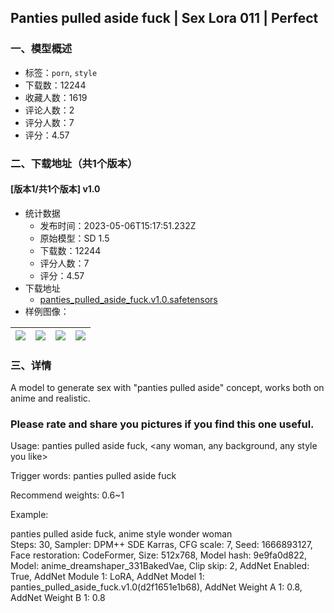 ## Panties pulled aside fuck | Sex Lora 011 | Perfect
### 一、模型概述

- 标签：`porn`, `style`
- 下载数：12244
- 收藏人数：1619
- 评论人数：2
- 评分人数：7
- 评分：4.57

### 二、下载地址（共1个版本）

#### [版本1/共1个版本] v1.0

- 统计数据
  - 发布时间：2023-05-06T15:17:51.232Z
  - 原始模型：SD 1.5
  - 下载数：12244
  - 评分人数：7
  - 评分：4.57
- 下载地址
  - [panties_pulled_aside_fuck.v1.0.safetensors](https://civitai.com/api/download/models/63998)
- 样例图像：

| <img src="https://image.civitai.com/xG1nkqKTMzGDvpLrqFT7WA/4b60845e-546c-4c34-af22-0896f43a2acd/width=450/785864.jpeg" /> | <img src="https://image.civitai.com/xG1nkqKTMzGDvpLrqFT7WA/45e5f042-e5a4-4079-b1e7-ea4d564eeead/width=450/785803.jpeg" /> | <img src="https://image.civitai.com/xG1nkqKTMzGDvpLrqFT7WA/87a364de-7983-4705-a4ec-ad167c1ecae0/width=450/707180.jpeg" /> | <img src="https://image.civitai.com/xG1nkqKTMzGDvpLrqFT7WA/9287fd42-1929-441a-9f61-4e2477254c54/width=450/785804.jpeg" /> |
| ---- | ---- | ---- | ---- |


### 三、详情
<p>A model to generate sex with "panties pulled aside" concept, works both on anime and realistic.</p><h3><strong>Please rate and share you pictures if you find this one useful.</strong></h3><p>Usage: panties pulled aside fuck, &lt;any woman, any background, any style you like&gt;</p><p>Trigger words: panties pulled aside fuck</p><p>Recommend weights: 0.6~1</p><p></p><p>Example:</p><p>panties pulled aside fuck, anime style wonder woman<br />Steps: 30, Sampler: DPM++ SDE Karras, CFG scale: 7, Seed: 1666893127, Face restoration: CodeFormer, Size: 512x768, Model hash: 9e9fa0d822, Model: anime_dreamshaper_331BakedVae, Clip skip: 2, AddNet Enabled: True, AddNet Module 1: LoRA, AddNet Model 1: panties_pulled_aside_fuck.v1.0(d2f1651e1b68), AddNet Weight A 1: 0.8, AddNet Weight B 1: 0.8</p><p></p><p></p>